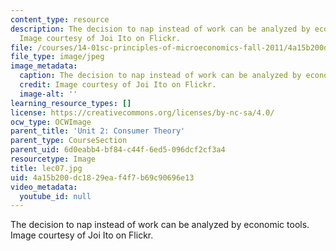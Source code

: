 ```yaml
---
content_type: resource
description: The decision to nap instead of work can be analyzed by economic tools.
  Image courtesy of Joi Ito on Flickr.
file: /courses/14-01sc-principles-of-microeconomics-fall-2011/4a15b200dc1829eaf4f7b69c90696e13_lec07.jpg
file_type: image/jpeg
image_metadata:
  caption: The decision to nap instead of work can be analyzed by economic tools.
  credit: Image courtesy of Joi Ito on Flickr.
  image-alt: ''
learning_resource_types: []
license: https://creativecommons.org/licenses/by-nc-sa/4.0/
ocw_type: OCWImage
parent_title: 'Unit 2: Consumer Theory'
parent_type: CourseSection
parent_uid: 6d0eabb4-bf84-c44f-6ed5-096dcf2cf3a4
resourcetype: Image
title: lec07.jpg
uid: 4a15b200-dc18-29ea-f4f7-b69c90696e13
video_metadata:
  youtube_id: null
---
```

The decision to nap instead of work can be analyzed by economic tools. Image courtesy of Joi Ito on Flickr.